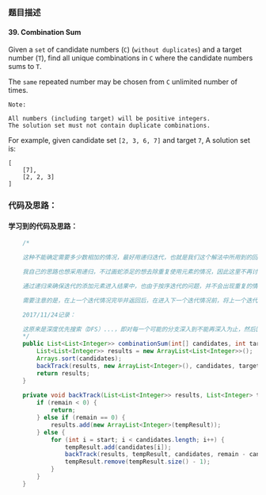 ### 题目描述

#### 39. Combination Sum

Given a `set` of candidate numbers (`C`) (`without duplicates`) and a target number (`T`), find all unique combinations in `C` where the candidate numbers sums to `T`.

The `same` repeated number may be chosen from `C` unlimited number of times.

`Note:`

    All numbers (including target) will be positive integers.
    The solution set must not contain duplicate combinations.

For example, given candidate set `[2, 3, 6, 7]` and target `7`, 
A solution set is: 

    [
        [7],
        [2, 2, 3]
    ]

### 代码及思路：

#### 学习到的代码及思路：

```java
    /*

    这种不能确定需要多少数相加的情况，最好用递归迭代，也就是我们这个解法中所用到的回溯。

    我自己的思路也想采用递归，不过画蛇添足的想去除重复使用元素的情况，因此这里不再讨论。

    通过递归来确保迭代的添加元素进入结果中，也由于按序迭代的问题，并不会出现重复的情况。

    需要注意的是，在上一个迭代情况完毕并返回后，在进入下一个迭代情况前，将上一个迭代中加入到存储列表的元素给去除掉，这样才不会出错。

    2017/11/24记录：

    这原来是深度优先搜索（DFS）...，即对每一个可能的分支深入到不能再深入为止，然后回溯。
    */
    public List<List<Integer>> combinationSum(int[] candidates, int target) {
        List<List<Integer>> results = new ArrayList<List<Integer>>();
        Arrays.sort(candidates);
        backTrack(results, new ArrayList<Integer>(), candidates, target, 0);
        return results;
    }
    
    private void backTrack(List<List<Integer>> results, List<Integer> tempResult, int[] candidates, int remain, int start) {
        if (remain < 0) {
            return;
        } else if (remain == 0) {
            results.add(new ArrayList<Integer>(tempResult));
        } else {
            for (int i = start; i < candidates.length; i++) {
                tempResult.add(candidates[i]);
                backTrack(results, tempResult, candidates, remain - candidates[i], i);
                tempResult.remove(tempResult.size() - 1);
            }
        }
    }
```